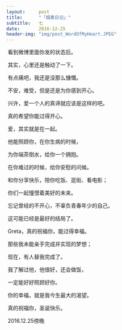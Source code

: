 ```yaml
---
layout:     post
title:      "「烟熏日记」"
subtitle:   七
date:       2016-12-25
header-img: "img/post_WordOfMyHeart.JPEG"
---
```


​	看到微博里面你发的状态后。

​	其实，心里还是触动了一下。

​	有点痛吧，我还是没那么慷慨。

​	不安，难受，但是还是为你感到开心。

​	兴许，爱一个人的真谛就应该是这样的吧。

​	真的希望你能过得开心。

​	爱，其实就是在一起。

​	他能照顾你，在你生病的时候，

​	为你端茶倒水，给你一个拥抱。

​	在你难过的时候，给你安慰的问候。

​	和你分享快乐，陪你吃饭、逛街、看电影；

​	你们一起憧憬着美好的未来。

​	忘记曾经的不开心，不辜负青春年少的自己。

​	这可能已经是最好的结局了。	

​	Greta，真的祝福你，能过得幸福。

​	那些我未能亲手完成并实现的梦想；

​	现在，有人替我完成了。

​	我了解过他，他很好，还会做饭，

​	一定能好好照顾好你。

​	你的幸福，就是我今生最大的渴望。

​	真的祝福你，圣诞快乐。

​	2016.12.25傍晚
